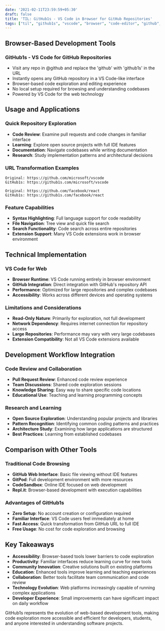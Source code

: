 ```yaml
---
date: '2021-02-11T23:59:59+05:30'
draft: false
title: 'TIL: GitHub1s - VS Code in Browser for GitHub Repositories'
tags: ["til", "github1s", "vscode", "browser", "code-editor", "github", "productivity", "web-development"]
---
```


## Browser-Based Development Tools

### GitHub1s - VS Code for GitHub Repositories
- Visit any repo in @github and replace the 'github' with 'github1s' in the URL
- Instantly opens any GitHub repository in a VS Code-like interface
- Browser-based code exploration and editing experience
- No local setup required for browsing and understanding codebases
- Powered by VS Code for the web technology

## Usage and Applications

### Quick Repository Exploration
- **Code Review**: Examine pull requests and code changes in familiar interface
- **Learning**: Explore open source projects with full IDE features
- **Documentation**: Navigate codebases while writing documentation
- **Research**: Study implementation patterns and architectural decisions

### URL Transformation Examples
```
Original: https://github.com/microsoft/vscode
GitHub1s: https://github1s.com/microsoft/vscode

Original: https://github.com/facebook/react
GitHub1s: https://github1s.com/facebook/react
```

### Feature Capabilities
- **Syntax Highlighting**: Full language support for code readability
- **File Navigation**: Tree view and quick file search
- **Search Functionality**: Code search across entire repositories
- **Extension Support**: Many VS Code extensions work in browser environment

## Technical Implementation

### VS Code for Web
- **Browser Runtime**: VS Code running entirely in browser environment
- **GitHub Integration**: Direct integration with GitHub's repository API
- **Performance**: Optimized for large repositories and complex codebases
- **Accessibility**: Works across different devices and operating systems

### Limitations and Considerations
- **Read-Only Nature**: Primarily for exploration, not full development
- **Network Dependency**: Requires internet connection for repository access
- **Large Repositories**: Performance may vary with very large codebases
- **Extension Compatibility**: Not all VS Code extensions available

## Development Workflow Integration

### Code Review and Collaboration
- **Pull Request Review**: Enhanced code review experience
- **Team Discussions**: Shared code exploration sessions
- **Knowledge Sharing**: Easy way to share specific code locations
- **Educational Use**: Teaching and learning programming concepts

### Research and Learning
- **Open Source Exploration**: Understanding popular projects and libraries
- **Pattern Recognition**: Identifying common coding patterns and practices
- **Architecture Study**: Examining how large applications are structured
- **Best Practices**: Learning from established codebases

## Comparison with Other Tools

### Traditional Code Browsing
- **GitHub Web Interface**: Basic file viewing without IDE features
- **GitPod**: Full development environment with more resources
- **CodeSandbox**: Online IDE focused on web development
- **Repl.it**: Browser-based development with execution capabilities

### Advantages of GitHub1s
- **Zero Setup**: No account creation or configuration required
- **Familiar Interface**: VS Code users feel immediately at home
- **Fast Access**: Quick transformation from GitHub URL to full IDE
- **Free Usage**: No cost for code exploration and browsing

## Key Takeaways

- **Accessibility**: Browser-based tools lower barriers to code exploration
- **Productivity**: Familiar interfaces reduce learning curve for new tools
- **Community Innovation**: Creative solutions built on existing platforms
- **Education**: Enhanced tools improve learning and teaching experiences
- **Collaboration**: Better tools facilitate team communication and code review
- **Technology Evolution**: Web platforms increasingly capable of running complex applications
- **Developer Experience**: Small improvements can have significant impact on daily workflow

GitHub1s represents the evolution of web-based development tools, making code exploration more accessible and efficient for developers, students, and anyone interested in understanding software projects.